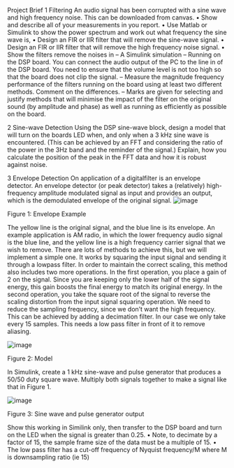 Project Brief
1 Filtering
An audio signal has been corrupted with a sine wave and high frequency noise. This can be
downloaded from canvas.
• Show and describe all of your measurements in you report.
• Use Matlab or Simulink to show the power spectrum and work out what frequency the
sine wave is,
• Design an FIR or IIR filter that will remove the sine-wave signal.
• Design an FIR or IIR filter that will remove the high frequency noise signal.
• Show the filters remove the noises in
– A Simulink simulation
– Running on the DSP board. You can connect the audio output of the PC to the line
in of the DSP board. You need to ensure that the volume level is not too high so
that the board does not clip the signal.
– Measure the magnitude frequency performance of the filters running on the board
using at least two different methods. Comment on the differences.
– Marks are given for selecting and justify methods that will minimise the impact
of the filter on the original sound (by amplitude and phase) as well as running as
efficiently as possible on the board.


2 Sine-wave Detection
Using the DSP sine-wave block, design a model that will turn on the boards LED when, and
only when a 3 kHz sine wave is encountered. (This can be achieved by an FFT and considering
the ratio of the power in the 3Hz band and the reminder of the signal.) Explain, how you
calculate the position of the peak in the FFT data and how it is robust against noise.

3 Envelope Detection
On application of a digitalfilter is an envelope detector. An envelope detector (or peak detector)
takes a (relatively) high-frequency amplitude modulated signal as input and provides an
output, which is the demodulated envelope of the original signal.
![image](https://github.com/user-attachments/assets/7df85b30-51ed-494a-98c3-85b9ac2d278f)

Figure 1: Envelope Example

The yellow line is the original signal, and the blue line is its envelope. An example application
is AM radio, in which the lower frequency audio signal is the blue line, and the yellow line is a
high frequency carrier signal that we wish to remove.
There are lots of methods to achieve this, but we will implement a simple one. It works by
squaring the input signal and sending it through a lowpass filter. In order to maintain the
correct scaling, this method also includes two more operations. In the first operation, you
place a gain of 2 on the signal. Since you are keeping only the lower half of the signal energy,
this gain boosts the final energy to match its original energy. In the second operation, you take
the square root of the signal to reverse the scaling distortion from the input signal squaring
operation.
We need to reduce the sampling frequency, since we don’t want the high frequency. This can
be achieved by adding a decimation filter. In our case we only take every 15 samples. This
needs a low pass filter in front of it to remove aliasing.

![image](https://github.com/user-attachments/assets/f0948dcf-d5df-4bf0-9af3-364b27c525f9)

Figure 2: Model

In Simulink, create a 1 kHz sine-wave and pulse generator that produces a 50/50 duty square
wave. Multiply both signals together to make a signal like that in Figure 1.

![image](https://github.com/user-attachments/assets/69e60d4b-dec5-4233-80e8-d94275c5a141)

Figure 3: Sine wave and pulse generator output

Show this working in Similink only, then transfer to the DSP board and turn on the LED when
the signal is greater than 0.25.
• Note, to decimate by a factor of 15, the sample frame size of the data must be a multiple
of 15.
• The low pass filter has a cut-off frequency of Nyquist frequency/M where M is downsampling ratio (ie 15)
